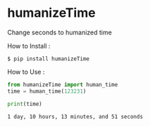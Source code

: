 # humanizeTime

Change seconds to humanized time

How to Install :

```shell
$ pip install humanizeTime
```

How to Use :

```python
from humanizeTime import human_time
time = human_time(123231)

print(time)
```

```shell
1 day, 10 hours, 13 minutes, and 51 seconds
```
